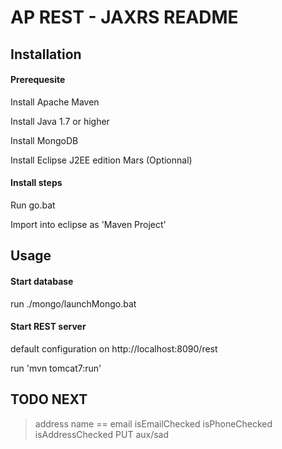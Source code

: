 # AP REST - JAXRS README

## Installation

#### Prerequesite

Install Apache Maven

Install Java 1.7 or higher

Install MongoDB

Install Eclipse J2EE edition Mars (Optionnal)

#### Install steps

Run go.bat

Import into eclipse as 'Maven Project'

## Usage

#### Start database

run ./mongo/launchMongo.bat

#### Start REST server

default configuration on http://localhost:8090/rest

run 'mvn tomcat7:run'

## TODO NEXT

> address
> name == email
> isEmailChecked
> isPhoneChecked
> isAddressChecked
> PUT aux/sad
> 

